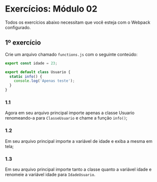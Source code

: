 # Exercícios: Módulo 02

Todos os exercícios abaixo necessitam que você esteja com o Webpack configurado.

## 1º exercício

Crie um arquivo chamado `functions.js` com o seguinte conteúdo:

```js
export const idade = 23;

export default class Usuario {
  static info() {
    console.log('Apenas teste');
  }
}
```

### 1.1
Agora em seu arquivo principal importe apenas a classe Usuario renomeando-a para `ClasseUsuario` e chame a função `info()`;

### 1.2
Em seu arquivo principal importe a variável de idade e exiba a mesma em tela;

### 1.3
Em seu arquivo principal importe tanto a classe quanto a variável idade e renomeie a variável idade para `IdadeUsuario`.

